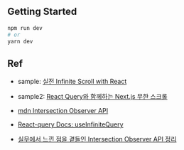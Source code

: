 ## Getting Started

```bash
npm run dev
# or
yarn dev
```

## Ref

- sample:
  [실전 Infinite Scroll with React](https://tech.kakaoenterprise.com/149)

- sample2:
  [React Query와 함께하는 Next.js 무한 스크롤](https://velog.io/@hdpark/React-Query%EC%99%80-%ED%95%A8%EA%BB%98%ED%95%98%EB%8A%94-Next.js-%EB%AC%B4%ED%95%9C-%EC%8A%A4%ED%81%AC%EB%A1%A4)

- [mdn Intersection Observer API](https://developer.mozilla.org/en-US/docs/Web/API/Intersection_Observer_API)
- [React-query Docs: useInfiniteQuery](https://tanstack.com/query/v4/docs/reference/useInfiniteQuery)
- [실무에서 느낀 점을 곁들인 Intersection Observer API 정리](https://velog.io/@elrion018/%EC%8B%A4%EB%AC%B4%EC%97%90%EC%84%9C-%EB%8A%90%EB%82%80-%EC%A0%90%EC%9D%84-%EA%B3%81%EB%93%A4%EC%9D%B8-Intersection-Observer-API-%EC%A0%95%EB%A6%AC)
